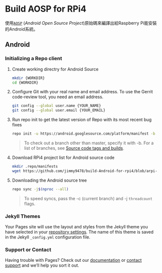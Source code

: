 # Build AOSP  for RPi4

使用[`AOSP`](https://source.android.com/setup/build/downloading) (_Android Open  Source Project_)原始碼來編譯出給Raspberry Pi能安裝的Android系統。

## Android 
### Initializing a Repo client
1. Create working directry for Android Source
    ``` bash
    mkdir {WORKDIR}
    cd {WORKDIR}
    ```
2. Configure Git with your real name and email address. To use the Gerrit code-review tool, you need an email address.
    ```bash
    git config --global user.name {YOUR_NAME}
    git config --global user.email {YOUR_EMAIL}
    ```
3. Run repo init to get the latest version of Repo with its most recent bug fixes
    ```bash 
    repo init -u https://android.googlesource.com/platform/manifest -b android-10.0.0_r47
    ```
    >To check out a branch other than master, specify it with -b. For a list of branches, see [Source code tags and builds](https://source.android.com/setup/start/build-numbers#source-code-tags-and-builds).
4. Download RPi4 project list for Android source code
    ```bash
    mkdir .repo/manifests
    wget https://github.com/jimmy9478/build-Android-for-rpi4/blob/arpi-10/loacl_manifests.xml -O .repo/manifests/local_manifests.xml
    ```
5. Downloading the Android source tree 
    ```bash
    repo sync -j$(nproc --all)
    ```
    > To speed syncs, pass the -c (current branch) and -j `threadcount` flags.

### Jekyll Themes

Your Pages site will use the layout and styles from the Jekyll theme you have selected in your [repository settings](https://github.com/jimmy9478/build-Android-for-rpi4/settings/pages). The name of this theme is saved in the Jekyll `_config.yml` configuration file.

### Support or Contact

Having trouble with Pages? Check out our [documentation](https://docs.github.com/categories/github-pages-basics/) or [contact support](https://support.github.com/contact) and we’ll help you sort it out.
